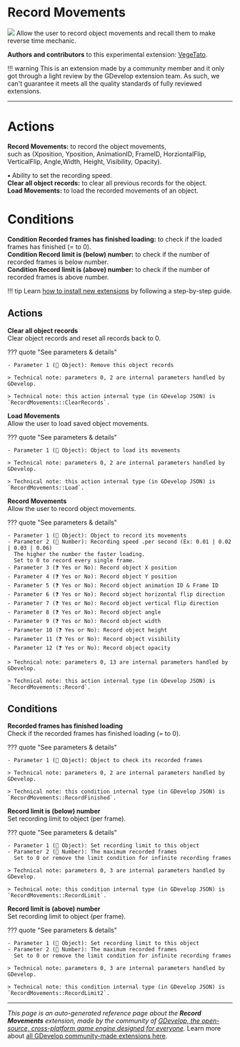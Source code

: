 # Record Movements

<img src="https://resources.gdevelop-app.com/assets/Icons/record-rec.svg" class="extension-icon"></img>
Allow the user to record object movements and recall them to make reverse time mechanic.

**Authors and contributors** to this experimental extension: [VegeTato](https://gd.games/VegeTato).

!!! warning
    This is an extension made by a community member and it only got through a
    light review by the GDevelop extension team. As such, we can't guarantee it
    meets all the quality standards of fully reviewed extensions.

---

# Actions

**Record Movements:** to record the object movements,  
such as (Xposition, Yposition, AnimationID, FrameID, HorziontalFlip, VerticalFlip, Angle,Width, Height, Visibility, Opacity).  

**•** Ability to set the recording speed.  
**Clear all object records:** to clear all previous records for the object.  
**Load Movements:** to load the recorded movements of an object.  
# Conditions

**Condition Recorded frames has finished loading:** to check if the loaded frames has finished (= to 0).  
**Condition Record limit is (below) number:** to check if the number of recorded frames is below number.  
**Condition Record limit is (above) number:** to check if the number of recorded frames is above number.

!!! tip
    Learn [how to install new extensions](/gdevelop5/extensions/search) by following a step-by-step guide.

## Actions

**Clear all object records**  
Clear object records and reset all records back to 0.

??? quote "See parameters & details"

    - Parameter 1 (👾 Object): Remove this object records

    > Technical note: parameters 0, 2 are internal parameters handled by GDevelop.

    > Technical note: this action internal type (in GDevelop JSON) is `RecordMovements::ClearRecords`.

**Load Movements**  
Allow the user to load saved object movements.

??? quote "See parameters & details"

    - Parameter 1 (👾 Object): Object to load its movements

    > Technical note: parameters 0, 2 are internal parameters handled by GDevelop.

    > Technical note: this action internal type (in GDevelop JSON) is `RecordMovements::Load`.

**Record Movements**  
Allow the user to record object movements.

??? quote "See parameters & details"

    - Parameter 1 (👾 Object): Object to record its movements
    - Parameter 2 (🔢 Number): Recording speed .per second (Ex: 0.01 | 0.02 | 0.03 | 0.06)
      The higher the number the faster loading.
      Set to 0 to record every single frame.
    - Parameter 3 (❓ Yes or No): Record object X position
    - Parameter 4 (❓ Yes or No): Record object Y position
    - Parameter 5 (❓ Yes or No): Record object animation ID & Frame ID
    - Parameter 6 (❓ Yes or No): Record object horizontal flip direction
    - Parameter 7 (❓ Yes or No): Record object vertical flip direction
    - Parameter 8 (❓ Yes or No): Record object angle
    - Parameter 9 (❓ Yes or No): Record object width
    - Parameter 10 (❓ Yes or No): Record object height
    - Parameter 11 (❓ Yes or No): Record object visibility
    - Parameter 12 (❓ Yes or No): Record object opacity

    > Technical note: parameters 0, 13 are internal parameters handled by GDevelop.

    > Technical note: this action internal type (in GDevelop JSON) is `RecordMovements::Record`.

## Conditions

**Recorded frames has finished loading**  
Check if the recorded frames has finished loading (= to 0).

??? quote "See parameters & details"

    - Parameter 1 (👾 Object): Object to check its recorded frames

    > Technical note: parameters 0, 2 are internal parameters handled by GDevelop.

    > Technical note: this condition internal type (in GDevelop JSON) is `RecordMovements::RecordFinished`.

**Record limit is (below) number**  
Set recording limit to object (per frame).

??? quote "See parameters & details"

    - Parameter 1 (👾 Object): Set recording limit to this object
    - Parameter 2 (🔢 Number): The maximum recorded frames
      Set to 0 or remove the limit condition for infinite recording frames

    > Technical note: parameters 0, 3 are internal parameters handled by GDevelop.

    > Technical note: this condition internal type (in GDevelop JSON) is `RecordMovements::RecordLimit`.

**Record limit is (above) number**  
Set recording limit to object (per frame).

??? quote "See parameters & details"

    - Parameter 1 (👾 Object): Set recording limit to this object
    - Parameter 2 (🔢 Number): The maximum recorded frames
      Set to 0 or remove the limit condition for infinite recording frames

    > Technical note: parameters 0, 3 are internal parameters handled by GDevelop.

    > Technical note: this condition internal type (in GDevelop JSON) is `RecordMovements::RecordLimit2`.




---

*This page is an auto-generated reference page about the **Record Movements** extension, made by the community of [GDevelop, the open-source, cross-platform game engine designed for everyone](https://gdevelop.io/).* Learn more about [all GDevelop community-made extensions here](/gdevelop5/extensions).